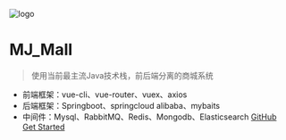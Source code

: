 ![logo](https://docsify.js.org/_media/icon.svg)
# MJ_Mall
> 使用当前最主流Java技术栈，前后端分离的商城系统
* 前端框架：vue-cli、vue-router、vuex、axios
* 后端框架：Springboot、springcloud alibaba、mybaits
* 中间件：Mysql、RabbitMQ、Redis、Mongodb、Elasticsearch
[GitHub](https://github.com/shelimingming/MJ_Mall.git)
[Get Started](#quick-start)

